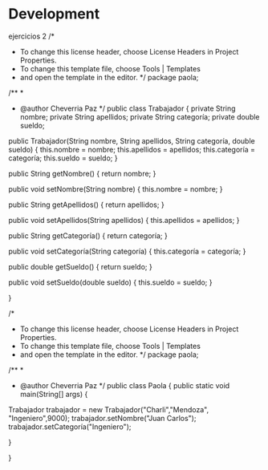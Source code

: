 # Development
ejercicios 2
/*
 * To change this license header, choose License Headers in Project Properties.
 * To change this template file, choose Tools | Templates
 * and open the template in the editor.
 */
package paola;

/**
 *
 * @author Cheverria Paz
 */
public class Trabajador {
    private String nombre;
private String apellidos;
private String categoría;
private double sueldo;

public Trabajador(String nombre, String apellidos, String categoría, double sueldo) {
this.nombre = nombre;
this.apellidos = apellidos;
this.categoría = categoría;
this.sueldo = sueldo;
}

public String getNombre() {
return nombre;
}

public void setNombre(String nombre) {
this.nombre = nombre;
}

public String getApellidos() {
return apellidos;
}

public void setApellidos(String apellidos) {
this.apellidos = apellidos;
}

public String getCategoría() {
return categoría;
}

public void setCategoría(String categoría) {
this.categoría = categoría;
}

public double getSueldo() {
return sueldo;
}

public void setSueldo(double sueldo) {
this.sueldo = sueldo;
}

}

/*
 * To change this license header, choose License Headers in Project Properties.
 * To change this template file, choose Tools | Templates
 * and open the template in the editor.
 */
package paola;

/**
 *
 * @author Cheverria Paz
 */
public class Paola {
    public static void main(String[] args) {

Trabajador trabajador = new Trabajador("Charli","Mendoza",
"Ingeniero",9000);
trabajador.setNombre("Juan Carlos");
trabajador.setCategoría("Ingeniero");

}

}
    

